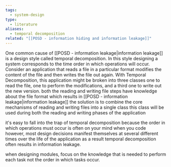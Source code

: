 ```yaml
---
tags:
  - system-design
type:
  - literature
aliases:
  - temporal decomposition
related: "[[POSD - information hiding and information leakage]]"
---
```

One common cause of [[POSD - information leakage|information leakage]] is a design style called temporal decomposition. In this style designing a system corresponds to the time order in which operations will occur. Consider an application that reads a file in a particular format modifies the content of the file and then writes the file out again. With Temporal Decomposition, this application might be broken into three classes one to read the file, one to perform the modifications, and a third one to write out the new version. both the reading and writing file steps have knowledge about the file format which results in [[POSD - information leakage|information leakage]] the solution is to combine the core mechanisms of reading and writing files into a single class this class will be used during both the reading and writing phases of the application

it's easy to fall into the trap of temporal decomposition because the order in which operations must occur is often on your mind when you code however, most design decisions manifest themselves at several different times over the life of the application as a result temporal decomposition often results in information leakage.

when designing modules, focus on the knowledge that is needed to perform each task not the order in which tasks occur.
